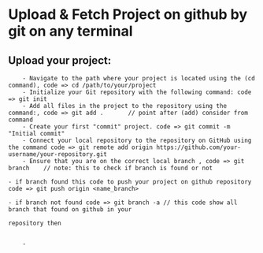 # Upload & Fetch Project on github by git on any terminal

## Upload your project:
        - Navigate to the path where your project is located using the (cd command), code => cd /path/to/your/project
        - Initialize your Git repository with the following command: code => git init
        - Add all files in the project to the repository using the command:, code => git add .       // point after (add) consider from command
        - Create your first "commit" project. code => git commit -m "Initial commit"
        - Connect your local repository to the repository on GitHub using the command code => git remote add origin https://github.com/your-username/your-repository.git
        - Ensure that you are on the correct local branch , code => git branch    // note: this to check if branch is found or not
                                                                                    - if branch found this code to push your project on github repository code => git push origin <name_branch>
                                                                                    - if branch not found code => git branch -a // this code show all branch that found on github in your 
                                                                                        repository then 
                                                                                    
                                                                                            
        - 

